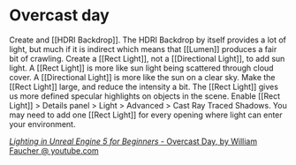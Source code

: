 # Overcast day
Create and [[HDRI Backdrop]].
The HDRI Backdrop by itself provides a lot of light, but much if it is indirect which means that [[Lumen]] produces a fair bit of crawling.
Create a [[Rect Light]], not a [[Directional Light]], to add sun light.
A [[Rect Light]] is more like sun light being scattered through cloud cover.
A [[Directional Light]] is more like the sun on a clear sky.
Make the [[Rect Light]] large, and reduce the intensity a bit.
The [[Rect Light]] gives us more defined specular highlights on objects in the scene.
Enable [[Rect Light]] > Details panel > Light > Advanced > Cast Ray Traced Shadows.
You may need to add one [[Rect Light]] for every opening where light can enter your environment.

[_Lighting in Unreal Engine 5 for Beginners_ - Overcast Day, by William Faucher @ youtube.com](https://youtu.be/fSbBsXbjxPo?t=2362)


